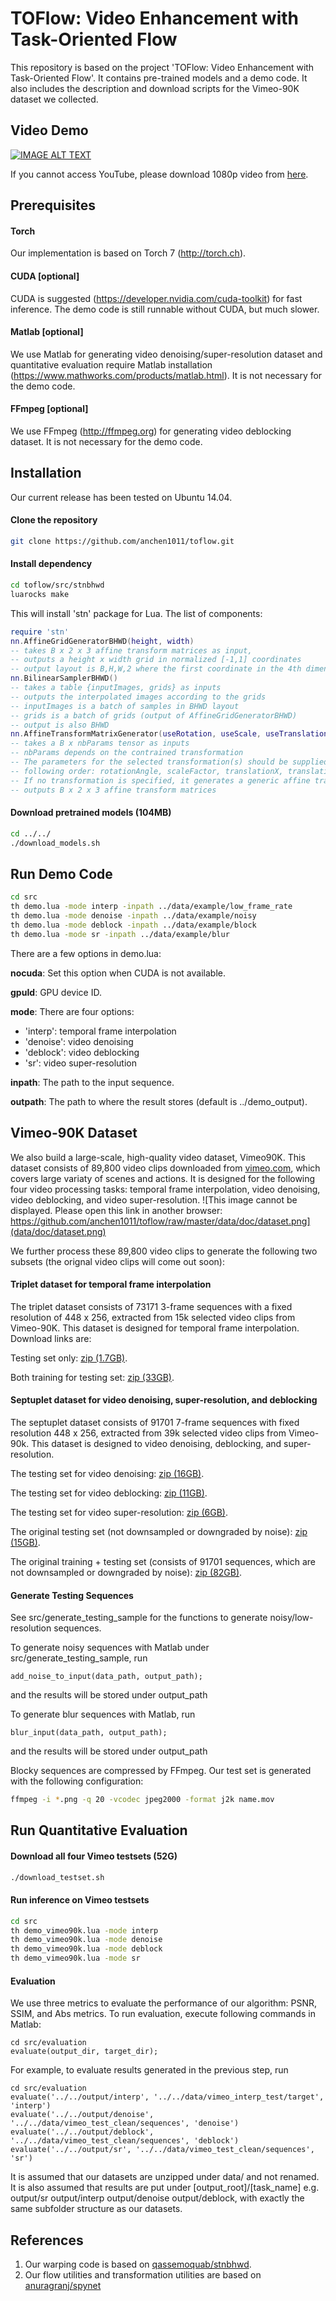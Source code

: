 # TOFlow: Video Enhancement with Task-Oriented Flow

This repository is based on the project 'TOFlow: Video Enhancement with Task-Oriented Flow'. It contains pre-trained models and a demo code. It also includes the description and download scripts for the Vimeo-90K dataset we collected.

## Video Demo

[![IMAGE ALT TEXT](data/doc/video.png)](http://www.youtube.com/watch?v=msC5GK9aV9Q "Video Demo")

If you cannot access YouTube, please download 1080p video from [here](http://toflow.csail.mit.edu/toflow.mp4).

## Prerequisites

#### Torch
Our implementation is based on Torch 7 (http://torch.ch).

#### CUDA [optional]
CUDA is suggested (https://developer.nvidia.com/cuda-toolkit) for fast inference. The demo code is still runnable without CUDA, but much slower.

#### Matlab [optional]
We use Matlab for generating video denoising/super-resolution dataset and quantitative evaluation require Matlab installation (https://www.mathworks.com/products/matlab.html). It is not necessary for the demo code.

#### FFmpeg [optional]
We use FFmpeg (http://ffmpeg.org) for generating video deblocking dataset. It is not necessary for the demo code.

## Installation
Our current release has been tested on Ubuntu 14.04.

#### Clone the repository
```sh
git clone https://github.com/anchen1011/toflow.git
```

#### Install dependency
```sh
cd toflow/src/stnbhwd
luarocks make
```
This will install 'stn' package for Lua. The list of components:
```lua
require 'stn'
nn.AffineGridGeneratorBHWD(height, width)
-- takes B x 2 x 3 affine transform matrices as input, 
-- outputs a height x width grid in normalized [-1,1] coordinates
-- output layout is B,H,W,2 where the first coordinate in the 4th dimension is y, and the second is x
nn.BilinearSamplerBHWD()
-- takes a table {inputImages, grids} as inputs
-- outputs the interpolated images according to the grids
-- inputImages is a batch of samples in BHWD layout
-- grids is a batch of grids (output of AffineGridGeneratorBHWD)
-- output is also BHWD
nn.AffineTransformMatrixGenerator(useRotation, useScale, useTranslation)
-- takes a B x nbParams tensor as inputs
-- nbParams depends on the contrained transformation
-- The parameters for the selected transformation(s) should be supplied in the
-- following order: rotationAngle, scaleFactor, translationX, translationY
-- If no transformation is specified, it generates a generic affine transformation (nbParams = 6)
-- outputs B x 2 x 3 affine transform matrices
```

#### Download pretrained models (104MB) 
```sh
cd ../../
./download_models.sh
``` 

## Run Demo Code
```sh
cd src
th demo.lua -mode interp -inpath ../data/example/low_frame_rate
th demo.lua -mode denoise -inpath ../data/example/noisy
th demo.lua -mode deblock -inpath ../data/example/block
th demo.lua -mode sr -inpath ../data/example/blur
```

There are a few options in demo.lua:

**nocuda**: Set this option when CUDA is not available.

**gpuId**: GPU device ID.

**mode**: There are four options:
- 'interp': temporal frame interpolation
- 'denoise': video denoising 
- 'deblock': video deblocking
- 'sr': video super-resolution

**inpath**: The path to the input sequence.

**outpath**: The path to where the result stores (default is ../demo_output).


## Vimeo-90K Dataset

We also build a large-scale, high-quality video dataset, Vimeo90K. This dataset consists of 89,800 video clips  downloaded from [vimeo.com](vimeo.com), which covers large variaty of scenes and actions. It is designed for the following four video processing tasks: temporal frame interpolation, video denoising, video deblocking, and video super-resolution.
![This image cannot be displayed. Please open this link in another browser: https://github.com/anchen1011/toflow/raw/master/data/doc/dataset.png](data/doc/dataset.png)

We further process these 89,800 video clips to generate the following two subsets (the orignal video clips will come out soon):

#### Triplet dataset for temporal frame interpolation

The triplet dataset consists of 73171 3-frame sequences with a fixed resolution of 448 x 256, extracted from 15k selected video clips from Vimeo-90K. This dataset is designed for temporal frame interpolation. Download links are:

Testing set only: [zip (1.7GB)](http://data.csail.mit.edu/tofu/testset/vimeo_interp_test.zip).

Both training for testing set: [zip (33GB)](http://data.csail.mit.edu/tofu/dataset/vimeo_triplet.zip).

#### Septuplet dataset for video denoising, super-resolution, and deblocking

The septuplet dataset consists of 91701 7-frame sequences with fixed resolution 448 x 256, extracted from 39k selected video clips from Vimeo-90k. This dataset is designed to video denoising, deblocking, and super-resolution.

The testing set for video denoising: [zip (16GB)](http://data.csail.mit.edu/tofu/testset/vimeo_denoising_test.zip).

The testing set for video deblocking: [zip (11GB)](http://data.csail.mit.edu/tofu/testset/vimeo_sep_block.zip).

The testing set for video super-resolution: [zip (6GB)](http://data.csail.mit.edu/tofu/testset/vimeo_super_resolution_test.zip).

The original testing set (not downsampled or downgraded by noise): [zip (15GB)](http://data.csail.mit.edu/tofu/testset/vimeo_test_clean.zip).

The original training + testing set (consists of 91701 sequences, which are not downsampled or downgraded by noise): [zip (82GB)](http://data.csail.mit.edu/tofu/dataset/vimeo_septuplet.zip).

#### Generate Testing Sequences

See src/generate_testing_sample for the functions to generate noisy/low-resolution sequences.

To generate noisy sequences with Matlab under src/generate_testing_sample, run
```
add_noise_to_input(data_path, output_path);
``` 
and the results will be stored under output_path

To generate blur sequences with Matlab, run
```
blur_input(data_path, output_path);
```
and the results will be stored under output_path

Blocky sequences are compressed by FFmpeg. Our test set is generated with the following configuration:
```sh
ffmpeg -i *.png -q 20 -vcodec jpeg2000 -format j2k name.mov 
```

## Run Quantitative Evaluation

#### Download all four Vimeo testsets (52G) 
```sh
./download_testset.sh
``` 

#### Run inference on Vimeo testsets
```sh
cd src
th demo_vimeo90k.lua -mode interp
th demo_vimeo90k.lua -mode denoise
th demo_vimeo90k.lua -mode deblock
th demo_vimeo90k.lua -mode sr
```

#### Evaluation

We use three metrics to evaluate the performance of our algorithm: PSNR, SSIM, and Abs metrics. To run evaluation, execute following commands in Matlab:
```
cd src/evaluation
evaluate(output_dir, target_dir);
``` 

For example, to evaluate results generated in the previous step, run
```
cd src/evaluation
evaluate('../../output/interp', '../../data/vimeo_interp_test/target', 'interp')
evaluate('../../output/denoise', '../../data/vimeo_test_clean/sequences', 'denoise')
evaluate('../../output/deblock', '../../data/vimeo_test_clean/sequences', 'deblock')
evaluate('../../output/sr', '../../data/vimeo_test_clean/sequences', 'sr')
```

It is assumed that our datasets are unzipped under data/ and not renamed. It is also assumed that results are put under [output_root]/[task_name] e.g. output/sr output/interp output/denoise output/deblock, with exactly the same subfolder structure as our datasets.

## References
1. Our warping code is based on [qassemoquab/stnbhwd](https://github.com/qassemoquab/stnbhwd).
2. Our flow utilities and transformation utilities are based on [anuragranj/spynet](https://github.com/anuragranj/spynet)
